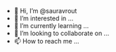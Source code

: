 - 👋 Hi, I’m @sauravrout
- 👀 I’m interested in ...
- 🌱 I’m currently learning ...
- 💞️ I’m looking to collaborate on ...
- 📫 How to reach me ...

<!---
sauravrout/sauravrout is a ✨ special ✨ repository because its `README.md` (this file) appears on your GitHub profile.
You can click the Preview link to take a look at your changes.
--->
